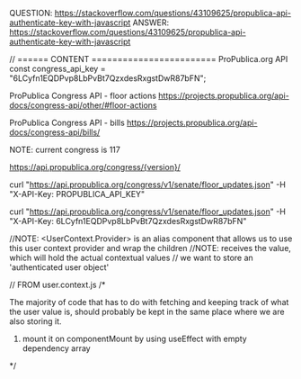 QUESTION:
        https://stackoverflow.com/questions/43109625/propublica-api-authenticate-key-with-javascript
ANSWER:
        https://stackoverflow.com/questions/43109625/propublica-api-authenticate-key-with-javascript





// ====== CONTENT ========================
ProPublica.org API
const congress_api_key = "6LCyfn1EQDPvp8LbPvBt7QzxdesRxgstDwR87bFN";

ProPublica Congress API - floor actions
https://projects.propublica.org/api-docs/congress-api/other/#floor-actions


ProPublica Congress API - bills
https://projects.propublica.org/api-docs/congress-api/bills/

NOTE: current congress is 117

https://api.propublica.org/congress/{version}/

curl "https://api.propublica.org/congress/v1/senate/floor_updates.json"
  -H "X-API-Key: PROPUBLICA_API_KEY"

curl "https://api.propublica.org/congress/v1/senate/floor_updates.json"
  -H "X-API-Key: 6LCyfn1EQDPvp8LbPvBt7QzxdesRxgstDwR87bFN"
  




//NOTE: <UserContext.Provider> is an alias component that allows us to use this user context provider and wrap the children
    //NOTE: receives the value, which will hold the actual contextual values
    // we want to store an 'authenticated user object'




// FROM user.context.js
/* 

The majority of code that has to do with fetching and keeping track of what the user value is,
should probably be kept in the same place where we are also storing it.

1. mount it on componentMount by using useEffect with empty dependency array

*/